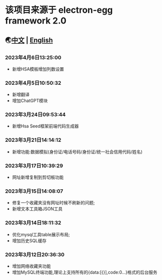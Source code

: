 # 该项目来源于 electron-egg framework 2.0
## 🌏[中文](https://www.yuque.com/u34495/mivcfg) | [English](https://www.yuque.com/u34495/ee-doc) 
### 2023年4月6日13:25:00
- 新增HSA模板增加列数设置

### 2023年4月5日10:50:32
- 新增翻译
- 增加ChatGPT模块

### 2023年3月24日09:53:44
- 新增Hsa Seed框架前端代码生成器

### 2023年3月21日14:14:12
- 新增功能:数据模拟(身份证/电话号码/身份证/统一社会信用代码/姓名)

### 2023年3月17日10:39:29
- 网址新增复制到剪切板功能

### 2023年3月15日14:08:07
- 修复一个收藏夹没有网址时候不刷新的问题;
- 新增文本工具箱JSON工具

### 2023年3月14日18:11:32
- 优化mysql工具table展示布局;
- 增加历史SQL缓存

### 2023年3月12日20:36:30
- 增加网络收藏夹功能
- 增加MySQL终端功能,理论上支持所有的{data:[{}],code:0...}格式的后台服务
